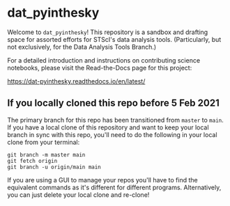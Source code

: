 # dat_pyinthesky

Welcome to `dat_pyinthesky`! This repository is a sandbox and drafting space for assorted efforts for STScI's data analysis tools. (Particularly, but not exclusively, for the Data Analysis Tools Branch.)

For a detailed introduction and instructions on contributing science notebooks, please visit the Read-the-Docs page for this project:

https://dat-pyinthesky.readthedocs.io/en/latest/

## If you locally cloned this repo before 5 Feb 2021

The primary branch for this repo has been transitioned from ``master`` to ``main``.  If you have a local clone of this repository and want to keep your local branch in sync with this repo, you'll need to do the following in your local clone from your terminal:
```
git branch -m master main
git fetch origin
git branch -u origin/main main
```
If you are using a GUI to manage your repos you'll have to find the equivalent commands as it's different for different programs. Alternatively, you can just delete your local clone and re-clone!
